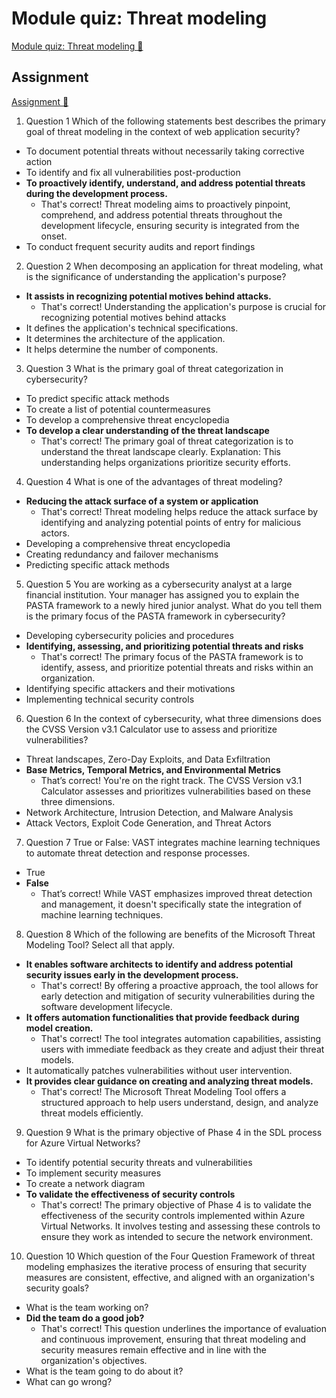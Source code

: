 # Module quiz: Threat modeling

[Module quiz: Threat modeling 🔗](https://www.coursera.org/learn/advanced-cybersecurity-concepts-and-capstone-project/assignment-submission/NjLlY/module-quiz-threat-modeling)

## Assignment

[Assignment 🔗](https://www.coursera.org/learn/advanced-cybersecurity-concepts-and-capstone-project/assignment-submission/NjLlY/module-quiz-threat-modeling/attempt)

1.  Question 1
    Which of the following statements best describes the primary goal of threat modeling in the context of web application security?

- To document potential threats without necessarily taking corrective action
- To identify and fix all vulnerabilities post-production
- **To proactively identify, understand, and address potential threats during the development process.**
  - That's correct! Threat modeling aims to proactively pinpoint, comprehend, and address potential threats throughout the development lifecycle, ensuring security is integrated from the onset.
- To conduct frequent security audits and report findings

2. Question 2
   When decomposing an application for threat modeling, what is the significance of understanding the application's purpose?

- **It assists in recognizing potential motives behind attacks.**
  - That's correct! Understanding the application's purpose is crucial for recognizing potential motives behind attacks
- It defines the application's technical specifications.
- It determines the architecture of the application.
- It helps determine the number of components.

3. Question 3
   What is the primary goal of threat categorization in cybersecurity?

- To predict specific attack methods
- To create a list of potential countermeasures
- To develop a comprehensive threat encyclopedia
- **To develop a clear understanding of the threat landscape**
  - That's correct! The primary goal of threat categorization is to understand the threat landscape clearly. Explanation: This understanding helps organizations prioritize security efforts.

4. Question 4
   What is one of the advantages of threat modeling?

- **Reducing the attack surface of a system or application**
  - That's correct! Threat modeling helps reduce the attack surface by identifying and analyzing potential points of entry for malicious actors.
- Developing a comprehensive threat encyclopedia
- Creating redundancy and failover mechanisms
- Predicting specific attack methods

5. Question 5
   You are working as a cybersecurity analyst at a large financial institution. Your manager has assigned you to explain the PASTA framework to a newly hired junior analyst. What do you tell them is the primary focus of the PASTA framework in cybersecurity?

- Developing cybersecurity policies and procedures
- **Identifying, assessing, and prioritizing potential threats and risks**
  - That's correct! The primary focus of the PASTA framework is to identify, assess, and prioritize potential threats and risks within an organization.
- Identifying specific attackers and their motivations
- Implementing technical security controls

6. Question 6
   In the context of cybersecurity, what three dimensions does the CVSS Version v3.1 Calculator use to assess and prioritize vulnerabilities?

- Threat landscapes, Zero-Day Exploits, and Data Exfiltration
- **Base Metrics, Temporal Metrics, and Environmental Metrics**
  - That’s correct! You're on the right track. The CVSS Version v3.1 Calculator assesses and prioritizes vulnerabilities based on these three dimensions.
- Network Architecture, Intrusion Detection, and Malware Analysis
- Attack Vectors, Exploit Code Generation, and Threat Actors

7. Question 7
   True or False: VAST integrates machine learning techniques to automate threat detection and response processes.

- True
- **False**
  - That’s correct! While VAST emphasizes improved threat detection and management, it doesn't specifically state the integration of machine learning techniques.

8. Question 8
   Which of the following are benefits of the Microsoft Threat Modeling Tool? Select all that apply.

- **It enables software architects to identify and address potential security issues early in the development process.**
  - That's correct! By offering a proactive approach, the tool allows for early detection and mitigation of security vulnerabilities during the software development lifecycle.
- **It offers automation functionalities that provide feedback during model creation.**
  - That's correct! The tool integrates automation capabilities, assisting users with immediate feedback as they create and adjust their threat models.
- It automatically patches vulnerabilities without user intervention.
- **It provides clear guidance on creating and analyzing threat models.**
  - That's correct! The Microsoft Threat Modeling Tool offers a structured approach to help users understand, design, and analyze threat models efficiently.

9. Question 9
   What is the primary objective of Phase 4 in the SDL process for Azure Virtual Networks?

- To identify potential security threats and vulnerabilities
- To implement security measures
- To create a network diagram
- **To validate the effectiveness of security controls**
  - That's correct! The primary objective of Phase 4 is to validate the effectiveness of the security controls implemented within Azure Virtual Networks. It involves testing and assessing these controls to ensure they work as intended to secure the network environment.

10. Question 10
    Which question of the Four Question Framework of threat modeling emphasizes the iterative process of ensuring that security measures are consistent, effective, and aligned with an organization's security goals?

- What is the team working on?
- **Did the team do a good job?**
  - That's correct! This question underlines the importance of evaluation and continuous improvement, ensuring that threat modeling and security measures remain effective and in line with the organization's objectives.
- What is the team going to do about it?
- What can go wrong?
